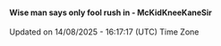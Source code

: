 #### Wise man says only fool rush in - McKidKneeKaneSir
Updated on 14/08/2025 - 16:17:17 (UTC) Time Zone

